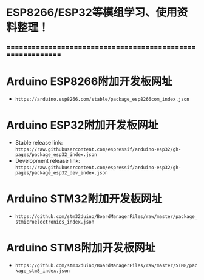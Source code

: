 # ESP8266/ESP32等模组学习、使用资料整理！
### ==========================================================

# Arduino ESP8266附加开发板网址
- `https://arduino.esp8266.com/stable/package_esp8266com_index.json`

# Arduino ESP32附加开发板网址
- Stable release link: `https://raw.githubusercontent.com/espressif/arduino-esp32/gh-pages/package_esp32_index.json`
- Development release link: `https://raw.githubusercontent.com/espressif/arduino-esp32/gh-pages/package_esp32_dev_index.json`

# Arduino STM32附加开发板网址
- `https://github.com/stm32duino/BoardManagerFiles/raw/master/package_stmicroelectronics_index.json`

# Arduino STM8附加开发板网址
- `https://github.com/stm32duino/BoardManagerFiles/raw/master/STM8/package_stm8_index.json`
